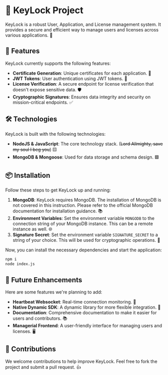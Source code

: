 # 🔐 KeyLock Project

KeyLock is a robust User, Application, and License management system. It provides a secure and efficient way to manage users and licenses across various applications. 🚀

## 🌟 Features

KeyLock currently supports the following features:

- **Certificate Generation**: Unique certificates for each application. 📜
- **JWT Tokens**: User authentication using JWT tokens. 🔑
- **License Verification**: A secure endpoint for license verification that doesn't expose sensitive data. 🛡️
- **Cryptographic Signatures**: Ensures data integrity and security on mission-critical endpoints. ✅

## 🛠️ Technologies

KeyLock is built with the following technologies:

- **NodeJS & JavaScript**: The core technology stack. (~~Lord Allmighty, save my soul I beg you~~) 🟨
- **MongoDB & Mongoose**: Used for data storage and schema design. 🟩

## 📦 Installation
Follow these steps to get KeyLock up and running:

1. **MongoDB**: KeyLock requires MongoDB. The installation of MongoDB is not covered in this instruction. Please refer to the official MongoDB documentation for installation guidance. 📚
2. **Environment Variables**: Set the environment variable `MONGODB` to the connection string of your MongoDB instance. This can be a remote instance as well. 🌐
3. **Signature Secret**: Set the environment variable `SIGNATURE_SECRET` to a string of your choice. This will be used for cryptographic operations. 🔐

Now, you can install the necessary dependencies and start the application:

```bash
npm i 
node index.js 
```

## 🚀 Future Enhancements

Here are some features we're planning to add:

- **Heartbeat Websocket**: Real-time connection monitoring. 💓
- **Native Dynamic SDK**: A dynamic library for more flexible integration. 🧩
- **Documentation**: Comprehensive documentation to make it easier for users and contributors. 📚
- **Managerial Frontend**: A user-friendly interface for managing users and licenses. 🖥️

## 🤝 Contributions

We welcome contributions to help improve KeyLock. Feel free to fork the project and submit a pull request. 👍